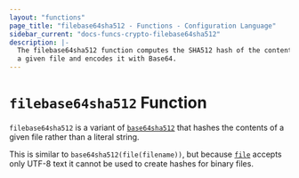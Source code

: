 ```yaml
---
layout: "functions"
page_title: "filebase64sha512 - Functions - Configuration Language"
sidebar_current: "docs-funcs-crypto-filebase64sha512"
description: |-
  The filebase64sha512 function computes the SHA512 hash of the contents of
  a given file and encodes it with Base64.
---
```


# `filebase64sha512` Function

`filebase64sha512` is a variant of [`base64sha512`](./base64sha512.md)
that hashes the contents of a given file rather than a literal string.

This is similar to `base64sha512(file(filename))`, but
because [`file`](./file.md) accepts only UTF-8 text it cannot be used to
create hashes for binary files.
